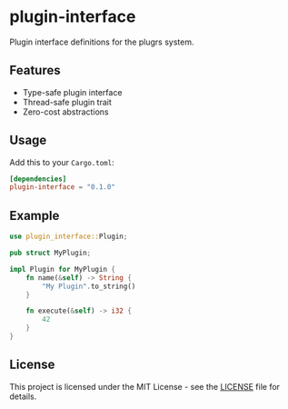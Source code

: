 # plugin-interface

Plugin interface definitions for the plugrs system.

## Features

- Type-safe plugin interface
- Thread-safe plugin trait
- Zero-cost abstractions

## Usage

Add this to your `Cargo.toml`:

```toml
[dependencies]
plugin-interface = "0.1.0"
```

## Example

```rust
use plugin_interface::Plugin;

pub struct MyPlugin;

impl Plugin for MyPlugin {
    fn name(&self) -> String {
        "My Plugin".to_string()
    }

    fn execute(&self) -> i32 {
        42
    }
}
```

## License

This project is licensed under the MIT License - see the [LICENSE](../../LICENSE) file for details.
